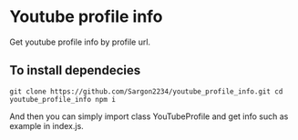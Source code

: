 # Youtube profile info
Get youtube profile info by profile url.

## To install dependecies
`
git clone https://github.com/Sargon2234/youtube_profile_info.git
cd youtube_profile_info
npm i
`

And then you can simply import class YouTubeProfile and get info such as example in index.js.
